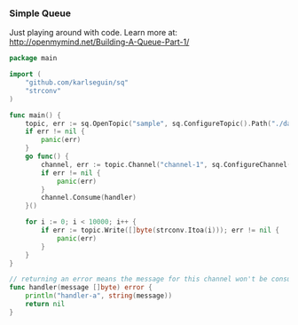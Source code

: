 ### Simple Queue

Just playing around with code. Learn more at:
http://openmymind.net/Building-A-Queue-Part-1/

```go
package main

import (
	"github.com/karlseguin/sq"
	"strconv"
)

func main() {
	topic, err := sq.OpenTopic("sample", sq.ConfigureTopic().Path("./data/"))
	if err != nil {
		panic(err)
	}
	go func() {
		channel, err := topic.Channel("channel-1", sq.ConfigureChannel())
		if err != nil {
			panic(err)
		}
		channel.Consume(handler)
	}()

	for i := 0; i < 10000; i++ {
		if err := topic.Write([]byte(strconv.Itoa(i))); err != nil {
			panic(err)
		}
	}
}

// returning an error means the message for this channel won't be consumed
func handler(message []byte) error {
	println("handler-a", string(message))
	return nil
}
```
